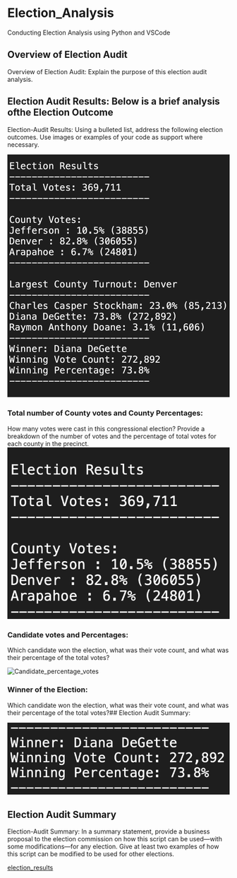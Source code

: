 # Election_Analysis
Conducting Election Analysis using Python and VSCode

## Overview of Election Audit
Overview of Election Audit: Explain the purpose of this election audit analysis.

## Election Audit Results: Below is a brief analysis ofthe Election Outcome
Election-Audit Results: Using a bulleted list, address the following election outcomes. Use images or examples of your code as support where necessary.

![Full_Vote_Results](Resources/Full_Vote_Results.png)

### Total number of County votes and County Percentages:
How many votes were cast in this congressional election?
Provide a breakdown of the number of votes and the percentage of total votes for each county in the precinct.
![Total_Votes_County_Votes](Resources/Total_Votes_County_Votes.png)

### Candidate votes and Percentages:
Which candidate won the election, what was their vote count, and what was their percentage of the total votes?

![Candidate_percentage_votes](Resources/Candidate_percentage_votes)

### Winner of the Election:
Which candidate won the election, what was their vote count, and what was their percentage of the total votes?## Election Audit Summary:

![Winner_of_Election](Resources/Winner_of_Election.png)

## Election Audit Summary
Election-Audit Summary: In a summary statement, provide a business proposal to the election commission on how this script can be used—with some modifications—for any election. Give at least two examples of how this script can be modified to be used for other elections.




[election_results](Resources/election_results.csv)
